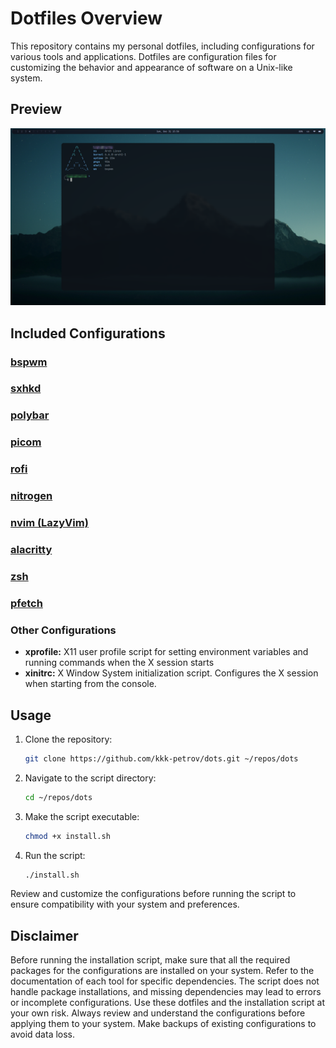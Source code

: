 # Dotfiles Overview

This repository contains my personal dotfiles, including configurations for various tools and applications. Dotfiles are configuration files for customizing the behavior and appearance of software on a Unix-like system.

## Preview
![preview](./preview.png)

## Included Configurations

### [bspwm](https://github.com/baskerville/bspwm)
### [sxhkd](https://github.com/baskerville/sxhkd)
### [polybar](https://github.com/polybar/polybar)
### [picom](https://github.com/yshui/picom)
### [rofi](https://github.com/davatorium/rofi)
### [nitrogen](https://github.com/l3ib/nitrogen)
### [nvim (LazyVim)](https://github.com/LazyVim/LazyVim)
### [alacritty](https://github.com/alacritty/alacritty)
### [zsh](https://www.zsh.org/)
### [pfetch](https://github.com/dylanaraps/pfetch)

### Other Configurations
- **xprofile:** X11 user profile script for setting environment variables and running commands when the X session starts
- **xinitrc:** X Window System initialization script. Configures the X session when starting from the console.

## Usage
1. Clone the repository:
   ```bash
   git clone https://github.com/kkk-petrov/dots.git ~/repos/dots
   ```

2. Navigate to the script directory:
   ```bash
   cd ~/repos/dots
   ```

3. Make the script executable:
   ```bash
   chmod +x install.sh
   ```

4. Run the script:
   ```bash
   ./install.sh
   ```

Review and customize the configurations before running the script to ensure compatibility with your system and preferences.

## Disclaimer
Before running the installation script, make sure that all the required packages for the configurations are installed on your system. Refer to the documentation of each tool for specific dependencies. The script does not handle package installations, and missing dependencies may lead to errors or incomplete configurations. Use these dotfiles and the installation script at your own risk. Always review and understand the configurations before applying them to your system. Make backups of existing configurations to avoid data loss.
